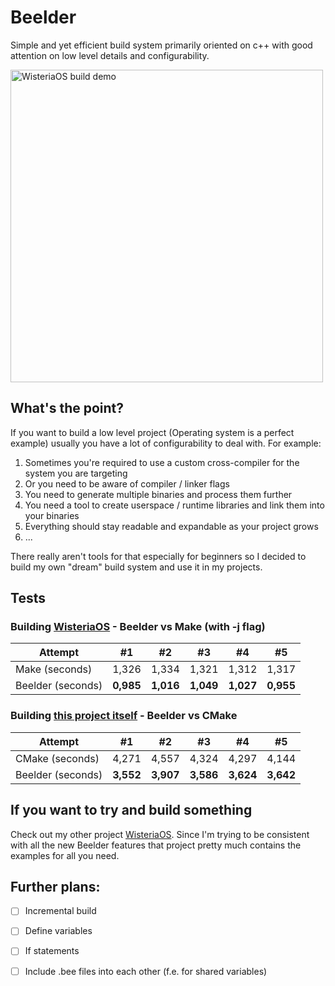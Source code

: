 # Beelder
Simple and yet efficient build system primarily oriented on c++ with good attention on low level details and configurability.

<img src="https://github.com/Plunkerusr/Beelder/blob/main/Assets/wisteria-build-test.gif" width="500" alt="WisteriaOS build demo">

## What's the point?
If you want to build a low level project (Operating system is a perfect example)
usually you have a lot of configurability to deal with. For example:

1. Sometimes you're required to use a custom cross-compiler for the system you are targeting
2. Or you need to be aware of compiler / linker flags
3. You need to generate multiple binaries and process them further
4. You need a tool to create userspace / runtime libraries and link them into your binaries
5. Everything should stay readable and expandable as your project grows
6. ...

There really aren't tools for that especially for beginners so I decided to build my own "dream" build system 
and use it in my projects.

## Tests
### Building [WisteriaOS](https://github.com/Plunkerusr/WisteriaOS) - Beelder vs Make (with -j flag)

Attempt | #1 | #2 | #3 | #4 | #5
--- | --- | --- | --- |--- |--- |
Make (seconds) | 1,326 | 1,334 | 1,321 | 1,312 | 1,317
Beelder (seconds) | **0,985** | **1,016** | **1,049** | **1,027** | **0,955**

### Building [this project itself](https://github.com/Plunkerusr/Beelder) - Beelder vs CMake

Attempt | #1 | #2 | #3 | #4 | #5
--- | --- | --- | --- |--- |--- |
CMake (seconds) | 4,271 | 4,557 | 4,324 | 4,297 | 4,144
Beelder (seconds) | **3,552** | **3,907** | **3,586** | **3,624** | **3,642**

## If you want to try and build something
Check out my other project [WisteriaOS](https://github.com/Plunkerusr/WisteriaOS).
Since I'm trying to be consistent with all the new Beelder features
that project pretty much contains the examples for all you need.

## Further plans:
- [ ] Incremental build
- [ ] Define variables
- [ ] If statements
- [ ] Include .bee files into each other (f.e. for shared variables)
    